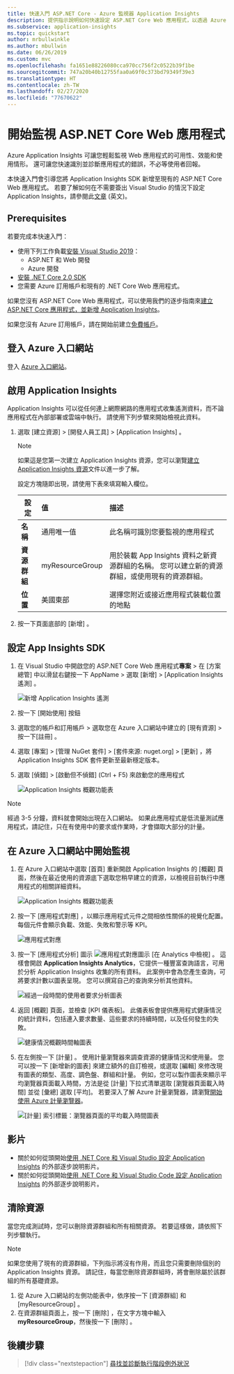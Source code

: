 ```yaml
---
title: 快速入門 ASP.NET Core - Azure 監視器 Application Insights
description: 提供指示說明如何快速設定 ASP.NET Core Web 應用程式，以透過 Azure 監視器 Application Insights 進行監視
ms.subservice: application-insights
ms.topic: quickstart
author: mrbullwinkle
ms.author: mbullwin
ms.date: 06/26/2019
ms.custom: mvc
ms.openlocfilehash: fa1651e88226080cca970cc756f2c0522b39f1be
ms.sourcegitcommit: 747a20b40b12755faa0a69f0c373bd79349f39e3
ms.translationtype: HT
ms.contentlocale: zh-TW
ms.lasthandoff: 02/27/2020
ms.locfileid: "77670622"
---
```

# <a name="start-monitoring-your-aspnet-core-web-application"></a>開始監視 ASP.NET Core Web 應用程式

Azure Application Insights 可讓您輕鬆監視 Web 應用程式的可用性、效能和使用情形。 還可讓您快速識別並診斷應用程式的錯誤，不必等使用者回報。 

本快速入門會引導您將 Application Insights SDK 新增至現有的 ASP.NET Core Web 應用程式。 若要了解如何在不需要簽出 Visual Studio 的情況下設定 Application Insights，請參閱此[文章](https://docs.microsoft.com/azure/azure-monitor/app/asp-net-core) \(英文\)。

## <a name="prerequisites"></a>Prerequisites

若要完成本快速入門：

- 使用下列工作負載[安裝 Visual Studio 2019](https://www.visualstudio.com/downloads/)：
  - ASP.NET 和 Web 開發
  - Azure 開發
- [安裝 .NET Core 2.0 SDK](https://www.microsoft.com/net/core)
- 您需要 Azure 訂用帳戶和現有的 .NET Core Web 應用程式。

如果您沒有 ASP.NET Core Web 應用程式，可以使用我們的逐步指南來[建立 ASP.NET Core 應用程式，並新增 Application Insights](../../azure-monitor/app/asp-net-core.md)。

如果您沒有 Azure 訂用帳戶，請在開始前建立[免費帳戶](https://azure.microsoft.com/free/)。

## <a name="sign-in-to-the-azure-portal"></a>登入 Azure 入口網站

登入 [Azure 入口網站](https://portal.azure.com/)。

## <a name="enable-application-insights"></a>啟用 Application Insights

Application Insights 可以從任何連上網際網路的應用程式收集遙測資料，而不論應用程式在內部部署或雲端中執行。 請使用下列步驟來開始檢視此資料。

1. 選取 [建立資源]   > [開發人員工具]   > [Application Insights]  。

   > [!NOTE]
   >如果這是您第一次建立 Application Insights 資源，您可以瀏覽[建立 Application Insights 資源](https://docs.microsoft.com/azure/azure-monitor/app/create-new-resource)文件以進一步了解。

    設定方塊隨即出現，請使用下表來填寫輸入欄位。

   | 設定        |  值           | 描述  |
   | ------------- |:-------------|:-----|
   | **名稱**      | 通用唯一值 | 此名稱可識別您要監視的應用程式 |
   | **資源群組**     | myResourceGroup      | 用於裝載 App Insights 資料之新資源群組的名稱。 您可以建立新的資源群組，或使用現有的資源群組。 |
   | **位置** | 美國東部 | 選擇您附近或接近應用程式裝載位置的地點 |

2. 按一下頁面底部的 [新增]  。



## <a name="configure-app-insights-sdk"></a>設定 App Insights SDK

1. 在 Visual Studio 中開啟您的 ASP.NET Core Web 應用程式**專案** > 在 [方案總管]  中以滑鼠右鍵按一下 AppName > 選取 [新增]   > [Application Insights 遙測]  。

    ![新增 Application Insights 遙測](./media/dotnetcore-quick-start/2vsaddappinsights.png)

2. 按一下 [開始使用]  按鈕

3. 選取您的帳戶和訂用帳戶 > 選取您在 Azure 入口網站中建立的 [現有資源]  > 按一下[註冊]  。

4. 選取 [專案]   > [管理 NuGet 套件]   > [套件來源: nuget.org]   > [更新]  ，將 Application Insights SDK 套件更新至最新穩定版本。

5. 選取 [偵錯]   > [啟動但不偵錯]  \(Ctrl + F5) 來啟動您的應用程式

    ![Application Insights 概觀功能表](./media/dotnetcore-quick-start/3debug.png)

> [!NOTE]
> 經過 3-5 分鐘，資料就會開始出現在入口網站。 如果此應用程式是低流量測試應用程式，請記住，只在有使用中的要求或作業時，才會擷取大部分的計量。

## <a name="start-monitoring-in-the-azure-portal"></a>在 Azure 入口網站中開始監視

1. 在 Azure 入口網站中選取 [首頁]  重新開啟 Application Insights 的 [概觀]  頁面，然後在最近使用的資源底下選取您稍早建立的資源，以檢視目前執行中應用程式的相關詳細資料。

   ![Application Insights 概觀功能表](./media/dotnetcore-quick-start/4overview.png)

2. 按一下 [應用程式對應]  ，以顯示應用程式元件之間相依性關係的視覺化配置。 每個元件會顯示負載、效能、失敗和警示等 KPI。

   ![應用程式對應](./media/dotnetcore-quick-start/5appmap.png)

3. 按一下 [應用程式分析]  圖示 ![應用程式對應圖示](./media/dotnetcore-quick-start/006.png) [在 Analytics 中檢視]  。 這樣會開啟 **Application Insights Analytics**，它提供一種豐富查詢語言，可用於分析 Application Insights 收集的所有資料。 此案例中會為您產生查詢，可將要求計數以圖表呈現。 您可以撰寫自己的查詢來分析其他資料。

   ![經過一段時間的使用者要求分析圖表](./media/dotnetcore-quick-start/6analytics.png)

4. 返回 [概觀]  頁面，並檢查 [KPI 儀表板]。  此儀表板會提供應用程式健康情況的統計資料，包括連入要求數量、這些要求的持續時間，以及任何發生的失敗。 

   ![健康情況概觀時間軸圖表](./media/dotnetcore-quick-start/7kpidashboards.png)

5. 在左側按一下 [計量]  。 使用計量瀏覽器來調查資源的健康情況和使用量。 您可以按一下 [新增新的圖表]  來建立額外的自訂檢視，或選取 [編輯]  來修改現有圖表的類型、高度、調色盤、群組和計量。 例如，您可以製作圖表來顯示平均瀏覽器頁面載入時間，方法是從 [計量] 下拉式清單選取 [瀏覽器頁面載入時間] 並從 [彙總] 選取 [平均]。 若要深入了解 Azure 計量瀏覽器，請瀏覽[開始使用 Azure 計量瀏覽器](../../azure-monitor/platform/metrics-getting-started.md)。

     ![[計量] 索引標籤：瀏覽器頁面的平均載入時間圖表](./media/dotnetcore-quick-start/8metrics.png)

## <a name="video"></a>影片

- 關於如何從頭開始[使用 .NET Core 和 Visual Studio 設定 Application Insights](https://www.youtube.com/watch?v=NoS9UhcR4gA&t) 的外部逐步說明影片。
- 關於如何從頭開始[使用 .NET Core 和 Visual Studio Code 設定 Application Insights](https://youtu.be/ygGt84GDync) 的外部逐步說明影片。

## <a name="clean-up-resources"></a>清除資源
當您完成測試時，您可以刪除資源群組和所有相關資源。 若要這樣做，請依照下列步驟執行。

> [!NOTE]
> 如果您使用了現有的資源群組，下列指示將沒有作用，而且您只需要刪除個別的 Application Insights 資源。 請記住，每當您刪除資源群組時，將會刪除屬於該群組的所有基礎資源。

1. 從 Azure 入口網站的左側功能表中，依序按一下 [資源群組]  和 [myResourceGroup]  。
2. 在資源群組頁面上，按一下 [刪除]  ，在文字方塊中輸入 **myResourceGroup**，然後按一下 [刪除]  。

## <a name="next-steps"></a>後續步驟

> [!div class="nextstepaction"]
> [尋找並診斷執行階段例外狀況](https://docs.microsoft.com/azure/application-insights/app-insights-tutorial-runtime-exceptions)
